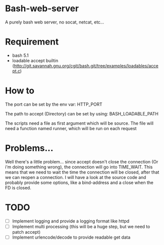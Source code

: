 # Bash-web-server
A purely bash web server, no socat, netcat, etc... 

# Requirement
* bash 5.1
* loadable accept builtin (http://git.savannah.gnu.org/cgit/bash.git/tree/examples/loadables/accept.c)

# How to
The port can be set by the env var: HTTP_PORT

The path to accept (Directory) can be set by using: BASH_LOADABLE_PATH

The scripts need a file as first argument which will be source. The file will need a function named runner, which will be run on each request

# Problems...
Well there's a little problem... since accept doesn't close the connection (Or i'm doing something wrong), the connection will go into TIME_WAIT.
This means that we need to wait the time the connection will be closed, after that we can reopen a connection. 
I will have a look at the source code and probably provide some options, like a bind-address and a close when the FD is closed.


# TODO
- [ ] Implement logging and provide a logging format like httpd
- [ ] Implement multi processing (this will be a huge step, but we need to patch accept)
- [ ] Implement urlencode/decode to provide readable get data
